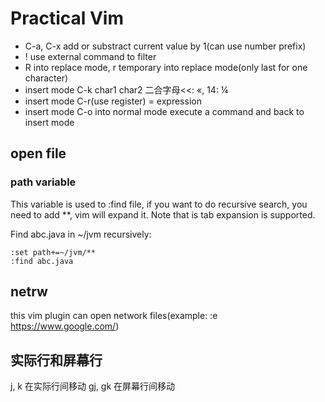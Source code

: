 # Practical Vim

* C-a, C-x add or substract current value by 1(can use number prefix)
* ! use external command to filter
* R into replace mode, r temporary into replace mode(only last for one character)
* insert mode C-k char1 char2 二合字母<<: «, 14: ¼
* insert mode C-r(use register) = expression
* insert mode C-o into normal mode execute a command and back to insert mode

## open file

### path variable

This variable is used to :find file, if you want to do recursive search, you need to add **, vim will expand it. Note that is tab expansion is supported.

Find abc.java in ~/jvm recursively:

```vim
:set path+=~/jvm/**
:find abc.java
```

## netrw

this vim plugin can open network files(example: :e https://www.google.com/)

## 实际行和屏幕行

j, k 在实际行间移动
gj, gk 在屏幕行间移动
